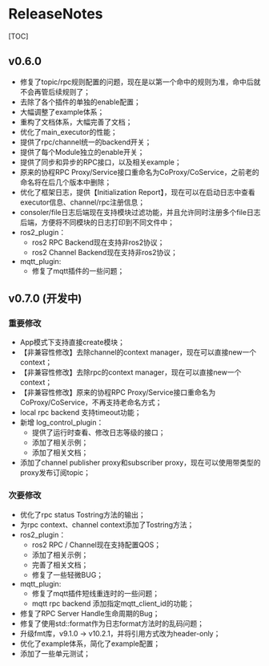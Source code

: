 
# ReleaseNotes

[TOC]

## v0.6.0

- 修复了topic/rpc规则配置的问题，现在是以第一个命中的规则为准，命中后就不会再管后续规则了；
- 去除了各个插件的单独的enable配置；
- 大幅调整了example体系；
- 重构了文档体系，大幅完善了文档；
- 优化了main_executor的性能；
- 提供了rpc/channel统一的backend开关；
- 提供了每个Module独立的enable开关；
- 提供了同步和异步的RPC接口，以及相关example；
- 原来的协程RPC Proxy/Service接口重命名为CoProxy/CoService，之前老的命名将在后几个版本中删除；
- 优化了框架日志，提供【Initialization Report】，现在可以在启动日志中查看executor信息、channel/rpc注册信息；
- consoler/file日志后端现在支持模块过滤功能，并且允许同时注册多个file日志后端，方便将不同模块的日志打印到不同文件中；
- ros2_plugin：
  - ros2 RPC Backend现在支持非ros2协议；
  - ros2 Channel Backend现在支持非ros2协议；
- mqtt_plugin:
  - 修复了mqtt插件的一些问题；

## v0.7.0 (开发中)

### 重要修改
- App模式下支持直接create模块；
- 【非兼容性修改】去除channel的context manager，现在可以直接new一个context；
- 【非兼容性修改】去除rpc的context manager，现在可以直接new一个context；
- 【非兼容性修改】原来的协程RPC Proxy/Service接口重命名为CoProxy/CoService，不再支持老命名方式；
- local rpc backend 支持timeout功能；
- 新增 log_control_plugin：
  - 提供了运行时查看、修改日志等级的接口；
  - 添加了相关示例；
  - 添加了相关文档；
- 添加了channel publisher proxy和subscriber proxy，现在可以使用带类型的proxy发布订阅topic；


### 次要修改
- 优化了rpc status Tostring方法的输出；
- 为rpc context、channel context添加了Tostring方法；
- ros2_plugin：
  - ros2 RPC / Channel现在支持配置QOS；
  - 添加了相关示例；
  - 完善了相关文档；
  - 修复了一些轻微BUG；
- mqtt_plugin:
  - 修复了mqtt插件短线重连时的一些问题；
  - mqtt rpc backend 添加指定mqtt_client_id的功能；
- 修复了RPC Server Handle生命周期的Bug；
- 修复了使用std::format作为日志format方法时的乱码问题；
- 升级fmt库，v9.1.0 -> v10.2.1，并将引用方式改为header-only；
- 优化了example体系，简化了example配置；
- 添加了一些单元测试；
